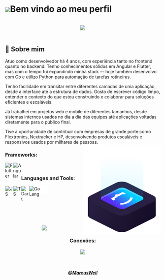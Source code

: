# <img src="https://media.giphy.com/media/hvRJCLFzcasrR4ia7z/giphy.gif" width="25px">Bem vindo ao meu perfil</img>
<p align="center">
<br><img src="https://github.com/chiraag-kakar/chiraag-kakar/blob/master/hadder.gif" width="280px"><br><br>
</p>

## :floppy_disk: Sobre mim
Atuo como desenvolvedor há 4 anos, com experiência tanto no frontend quanto no backend. Tenho conhecimentos sólidos em Angular e Flutter, mas com o tempo fui expandindo minha stack — hoje também desenvolvo com Go e utilizo Python para automação de tarefas rotineiras.

Tenho facilidade em transitar entre diferentes camadas de uma aplicação, desde a interface até a estrutura de dados. Gosto de escrever código limpo, entender o contexto do que estou construindo e colaborar para soluções eficientes e escaláveis.

Já trabalhei em projetos web e mobile de diferentes tamanhos, desde sistemas internos usados no dia a dia das equipes até aplicações voltadas diretamente para o público final.

Tive a oportunidade de contribuir com empresas de grande porte como Flextronics, Nextracker e HP, desenvolvendo produtos escaláveis e responsivos usados por milhares de pessoas.
<a><img src="logo-code.svg" min-width="200px" max-width="250px" width="250px" align="right" alt="logo"></a>
### Frameworks:
<a href="https://flutter.dev/?gclid=Cj0KCQjwjN-SBhCkARIsACsrBz5FV7wlz7yFU82K_KSGaSXqqBpwopsas0J6E-aaoyyiMJD9ry6vjAsaAqS4EALw_wcB&gclsrc=aw.ds" target="_blank"><img align="left" alt="Flutter" width="26px" src="https://cdn.jsdelivr.net/gh/devicons/devicon/icons/flutter/flutter-original.svg" /></a>

<a href="https://angular.io/" target="_blank"><img align="left" alt="Angular" width="26px" src="https://cdn.jsdelivr.net/gh/devicons/devicon/icons/angularjs/angularjs-original.svg"/></a>
<br>
### Languages and Tools:

<a href="https://www.w3schools.com/js" target="_blank"><img align="left" alt="JS" width="26px" src="https://cdn.jsdelivr.net/gh/devicons/devicon/icons/javascript/javascript-original.svg" /></a>

<a href="https://www.typescriptlang.org/" target="_blank"><img align="left" alt="TS" width="26px" src="https://cdn.jsdelivr.net/gh/devicons/devicon/icons/typescript/typescript-original.svg" /></a>

<a href="https://dart.dev/" target="_blank"><img align="left" alt="Dart" width="26px" src="https://cdn.jsdelivr.net/gh/devicons/devicon/icons/dart/dart-original.svg" /></a>

<a href="https://go.dev" target="_blank"><img align="left" alt="GoLang" width="36px" height="36px" src="https://cdn.jsdelivr.net/gh/devicons/devicon@latest/icons/go/go-original-wordmark.svg" /></a>

<a href="https://desktop.github.com/"><img align="left" alt="GitHub" width="26px" src="https://github.com/Aakarsh-B/trying-repos/blob/master/github.svg" /></a>

<br />
<br />

# ‎ 
<p align="center">
    <img align="center" height="180em" src="https://github-readme-streak-stats.herokuapp.com/?user=MarcusWeil&theme=tokyonight"/>
  </p>

<h3 align="center">Conexões:</h3>

<p align="center">
  <a href="https://www.linkedin.com/in/marcusweil" target="_blank">
    <img
         align="center"
         src="https://img.shields.io/badge/LinkedIn-1C1C1C?style=for-the-badge&logo=linkedin&logoColor=00FFFF"
  </a>
</p>
      <br>
<h5 align="center">@MarcusWeil</h5>
